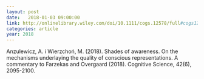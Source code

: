 ```yaml
---
layout: post
date:   2018-01-03 09:00:00
link: http://onlinelibrary.wiley.com/doi/10.1111/cogs.12578/full#cogs12578
categories: article
year: 2018
---
```


Anzulewicz, A. i Wierzchoń, M. (2018). Shades of awareness. On the mechanisms underlaying the quality of conscious representations. A commentary to Farzekas and Overgaard (2018). Cognitive Science, 42(6), 2095-2100.
